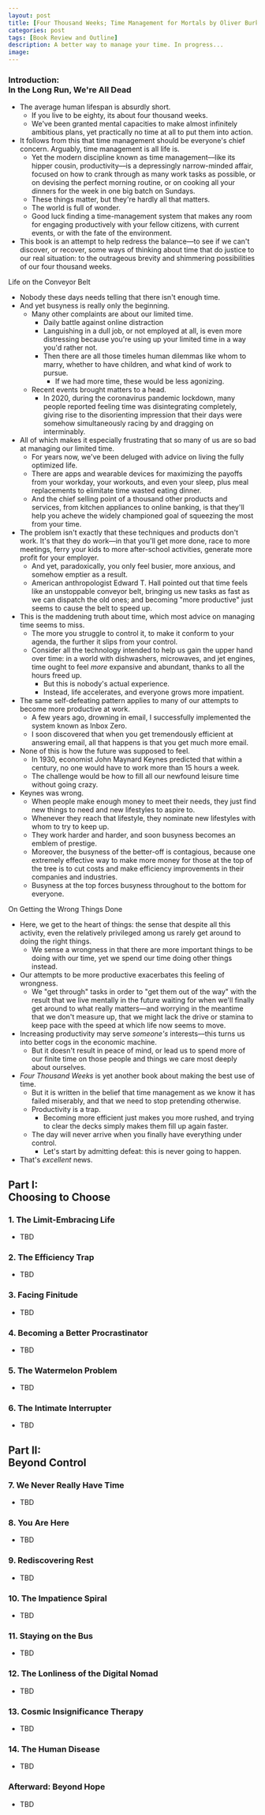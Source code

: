 ```yaml
---
layout: post
title: [Four Thousand Weeks; Time Management for Mortals by Oliver Burkeman]
categories: post
tags: [Book Review and Outline]
description: A better way to manage your time. In progress...
image: 
---
```


### **Introduction:**<br>In the Long Run, We're All Dead

- The average human lifespan is absurdly short.
    - If you live to be eighty, its about four thousand weeks.
    - We've been granted mental capacities to make almost infinitely ambitious plans, yet practically no time at all to put them into action. 
- It follows from this that time management should be everyone's chief concern. Arguably, time management is all life is. 
    - Yet the modern discipline known as time management––like its hipper cousin, productivity––is a depressingly narrow-minded affair, focused on how to crank through as many work tasks as possible, or on devising the perfect morning routine, or on cooking all your dinners for the week in one big batch on Sundays.
    - These things matter, but they're hardly all that matters.
    - The world is full of wonder. 
    - Good luck finding a time-management system that makes any room for engaging productively with your fellow citizens, with current events, or with the fate of the environment. 
- This book is an attempt to help redress the balance––to see if we can't discover, or recover, some ways of thinking about time that do justice to our real situation: to the outrageous brevity and shimmering possibilities of our four thousand weeks.

Life on the Conveyor Belt

- Nobody these days needs telling that there isn't enough time. 
- And yet busyness is really only the beginning. 
    - Many other complaints are about our limited time. 
        - Daily battle against online distraction
        - Languishing in a dull job, or not employed at all, is even more distressing because you're using up your limited time in a way you'd rather not. 
        - Then there are all those timeles human dilemmas like whom to marry, whether to have children, and what kind of work to pursue. 
            - If we had more time, these would be less agonizing. 
    - Recent events brought matters to a head.
        - In 2020, during the coronavirus pandemic lockdown, many people reported feeling time was disintegrating completely, giving rise to the disorienting impression that their days were somehow simultaneously racing by and dragging on interminably. 
- All of which makes it especially frustrating that so many of us are so bad at managing our limited time. 
    - For years now, we've been deluged with advice on living the fully optimized life. 
    - There are apps and wearable devices for maximizing the payoffs from your workday, your workouts, and even your sleep, plus meal replacements to elimitate time wasted eating dinner. 
    - And the chief selling point of a thousand other products and services, from kitchen appliances to online banking, is that they'll help you acheve the widely championed goal of squeezing the most from your time. 
- The problem isn't exactly that these techniques and products don't work. It's that they do work––in that you'll get more done, race to more meetings, ferry your kids to more after-school activities, generate more profit for your employer.
    - And yet, paradoxically, you only feel busier, more anxious, and somehow emptier as a result. 
    - American anthropologist Edward T. Hall pointed out that time feels like an unstoppable conveyor belt, bringing us new tasks as fast as we can dispatch the old ones; and becoming "more productive" just seems to cause the belt to speed up.
- This is the maddening truth about time, which most advice on managing time seems to miss. 
    - The more you struggle to control it, to make it conform to your agenda, the further it slips from your control. 
    - Consider all the technology intended to help us gain the upper hand over time: in a world with dishwashers, microwaves, and jet engines, time ought to feel _more_ expansive and abundant, thanks to all the hours freed up. 
        - But this is nobody's actual experience. 
        - Instead, life accelerates, and everyone grows more impatient. 
- The same self-defeating pattern applies to many of our attempts to become more productive at work. 
    - A few years ago, drowning in email, I successfully implemented the system known as Inbox Zero. 
    - I soon discovered that when you get tremendously efficient at answering email, all that happens is that you get much more email. 
- None of this is how the future was supposed to feel. 
    - In 1930, economist John Maynard Keynes predicted that within a century, no one would have to work more than 15 hours a week. 
    - The challenge would be how to fill all our newfound leisure time without going crazy. 
- Keynes was wrong. 
    - When people make enough money to meet their needs, they just find new things to need and new lifestyles to aspire to. 
    - Whenever they reach that lifestyle, they nominate new lifestyles with whom to try to keep up. 
    - They work harder and harder, and soon busyness becomes an emblem of prestige. 
    - Moreover, the busyness of the better-off is contagious, because one extremely effective way to make more money for those at the top of the tree is to cut costs and make efficiency improvements in their companies and industries. 
    - Busyness at the top forces busyness throughout to the bottom for everyone. 

On Getting the Wrong Things Done

- Here, we get to the heart of things: the sense that despite all this activity, even the relatively privileged among us rarely get around to doing the right things. 
    - We sense a wrongness in that there are more important things to be doing with our time, yet we spend our time doing other things instead.
- Our attempts to be more productive exacerbates this feeling of wrongness.
    - We "get through" tasks in order to "get them out of the way" with the result that we live mentally in the future waiting for when we'll finally get around to what really matters––and worrying in the meantime that we don't measure up, that we might lack the drive or stamina to keep pace with the speed at which life now seems to move. 
- Increasing productivity may serve _someone's_ interests––this turns us into better cogs in the economic machine. 
    - But it doesn't result in peace of mind, or lead us to spend more of our finite time on those people and things we care most deeply about ourselves. 
- _Four Thousand Weeks_ is yet another book about making the best use of time.
    - But it is written in the belief that time management as we know it has failed miserably, and that we need to stop pretending otherwise.
    - Productivity is a trap. 
        - Becoming more efficient just makes you more rushed, and trying to clear the decks simply makes them fill up again faster. 
    - The day will never arrive when you finally have everything under control. 
        - Let's start by admitting defeat: this is never going to happen.
- That's _excellent_ news. 

## **Part I:**<br> Choosing to Choose
### 1. The Limit-Embracing Life
- TBD 

### 2. The Efficiency Trap
- TBD 

### 3. Facing Finitude 
- TBD 

### 4. Becoming a Better Procrastinator
- TBD 

### 5. The Watermelon Problem
- TBD 

### 6. The Intimate Interrupter 
- TBD 

## **Part II:**<br>Beyond Control
### 7. We Never Really Have Time
- TBD 

### 8. You Are Here
- TBD 

### 9. Rediscovering Rest
- TBD 

### 10. The Impatience Spiral
- TBD 

### 11. Staying on the Bus
- TBD 

### 12. The Lonliness of the Digital Nomad
- TBD 

### 13. Cosmic Insignificance Therapy
- TBD 

### 14. The Human Disease
- TBD 

### Afterward: Beyond Hope
- TBD 

